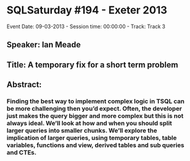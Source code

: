 # SQLSaturday #194 - Exeter 2013
Event Date: 09-03-2013 - Session time: 00:00:00 - Track: Track 3
## Speaker: Ian Meade
## Title: A temporary fix for a short term problem 
## Abstract:
### Finding the best way to implement complex logic in TSQL can be more challenging then you’d expect. Often, the developer just makes the query bigger and more complex but this is not always ideal. We’ll look at how and when you should split larger queries into smaller chunks. We’ll explore the implication of larger queries, using temporary tables, table variables, functions and view, derived tables and sub queries and CTEs. 



